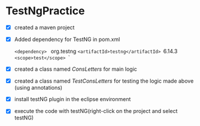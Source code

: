 # TestNgPractice
- [X] created a maven project
- [X] Added dependency for TestNG in pom.xml

    `<dependency>
    ` <groupId>org.testng</groupId>
      `<artifactId>testng</artifactId>
      `<version>6.14.3</version>
     `<scope>test</scope>
    `</dependency>`

- [X] created a class named *ConsLetters* for main logic
- [X] created a class named *TestConsLetters* for testing the logic made above (using annotations)
- [X] install testNG plugin in the eclipse environment
- [X] execute the code with testNG(right-click on the project and select testNG)
